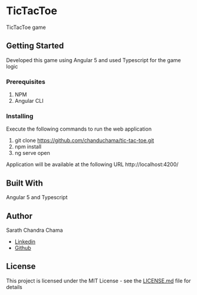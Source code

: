 # TicTacToe
TicTacToe game

## Getting Started
Developed this game using Angular 5 and used Typescript for the game logic

### Prerequisites
1. NPM
2. Angular CLI

### Installing
Execute the following commands to run the web application
1. git clone https://github.com/chanduchama/tic-tac-toe.git
2. npm install
3. ng serve open

Application will be available at the following URL
http://localhost:4200/

## Built With
Angular 5 and Typescript

## Author
Sarath Chandra Chama

* [Linkedin](https://www.linkedin.com/in/sarath-chandra-chama/)
* [Github](https://github.com/chanduchama)

## License
This project is licensed under the MIT License - see the [LICENSE.md](LICENSE.md) file for details